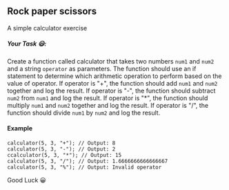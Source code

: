 ## Rock paper scissors

A simple calculator exercise

##### Your Task 😃:
Create a function called calculator that takes two numbers `num1` and `num2` and a string `operator` as parameters. The function should use an if statement to determine which arithmetic operation to perform based on the value of operator. If operator is "+", the function should add `num1` and `num2` together and log the result. If operator is "-", the function should subtract `num2` from `num1` and log the result. If operator is "*", the function should multiply `num1` and `num2` together and log the result. If operator is "/", the function should divide `num1` by `num2` and log the result.

#### Example
```
calculator(5, 3, "+"); // Output: 8
calculator(5, 3, "-"); // Output: 2
ccalculator(5, 3, "*"); // Output: 15
calculator(5, 3, "/"); // Output: 1.6666666666666667
calculator(5, 3, "%"); // Output: Invalid operator
```

Good Luck 😀

